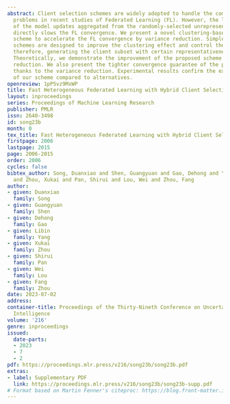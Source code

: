 ```yaml
---
abstract: Client selection schemes are widely adopted to handle the communication-efficient
  problems in recent studies of Federated Learning (FL). However, the large variance
  of the model updates aggregated from the randomly-selected unrepresentative subsets
  directly slows the FL convergence. We present a novel clustering-based client selection
  scheme to accelerate the FL convergence by variance reduction. Simple yet effective
  schemes are designed to improve the clustering effect and control the effect fluctuation,
  therefore, generating the client subset with certain representativeness of sampling.
  Theoretically, we demonstrate the improvement of the proposed scheme in variance
  reduction. We also present the tighter convergence guarantee of the proposed method
  thanks to the variance reduction. Experimental results confirm the exceed efficiency
  of our scheme compared to alternatives.
openreview: 1pP5vz9MxWP
title: Fast Heterogeneous Federated Learning with Hybrid Client Selection
layout: inproceedings
series: Proceedings of Machine Learning Research
publisher: PMLR
issn: 2640-3498
id: song23b
month: 0
tex_title: Fast Heterogeneous Federated Learning with Hybrid Client Selection
firstpage: 2006
lastpage: 2015
page: 2006-2015
order: 2006
cycles: false
bibtex_author: Song, Duanxiao and Shen, Guangyuan and Gao, Dehong and Yang, Libin
  and Zhou, Xukai and Pan, Shirui and Lou, Wei and Zhou, Fang
author:
- given: Duanxiao
  family: Song
- given: Guangyuan
  family: Shen
- given: Dehong
  family: Gao
- given: Libin
  family: Yang
- given: Xukai
  family: Zhou
- given: Shirui
  family: Pan
- given: Wei
  family: Lou
- given: Fang
  family: Zhou
date: 2023-07-02
address:
container-title: Proceedings of the Thirty-Nineth Conference on Uncertainty in Artificial
  Intelligence
volume: '216'
genre: inproceedings
issued:
  date-parts:
  - 2023
  - 7
  - 2
pdf: https://proceedings.mlr.press/v216/song23b/song23b.pdf
extras:
- label: Supplementary PDF
  link: https://proceedings.mlr.press/v216/song23b/song23b-supp.pdf
# Format based on Martin Fenner's citeproc: https://blog.front-matter.io/posts/citeproc-yaml-for-bibliographies/
---
```

